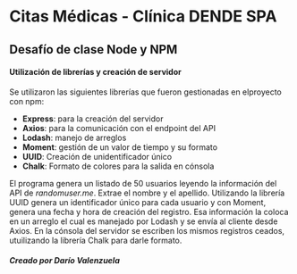 # Citas Médicas - Clínica DENDE SPA
## Desafío de clase Node y NPM

#### Utilización de librerías y creación de servidor

Se utilizaron las siguientes librerías que fueron gestionadas en elproyecto con npm:
* **Express**: para la creación del servidor
* **Axios**: para la comunicación con el endpoint del API
* **Lodash**: manejo de arreglos
* **Moment**: gestión de un valor de tiempo y su formato
* **UUID**: Creación de unidentificador único
* **Chalk**: Formato de colores para la salida en cónsola

El programa genera un listado de 50 usuarios leyendo la información del API de *randomuser.me*.  Extrae el nombre y el apellido. Utilizando la librería UUID genera un identificador único para cada usuario y con Moment, genera una fecha y hora de creación del registro.  Esa información la coloca en un arreglo el cual es manejado por Lodash y se envía al cliente desde Axios.
En la cónsola del servidor se escriben los mismos registros ceados, utuilizando la librería Chalk para darle formato.

##### *Creado por **Darío Valenzuela***